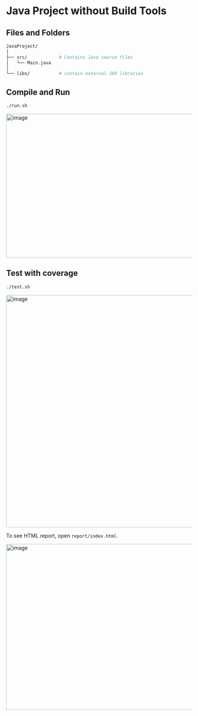 # Java Project without Build Tools

## Files and Folders

```sh
JavaProject/
│
├── src/            # Contains Java source files
│   └── Main.java
│
└── libs/           # contain external JAR libraries
```

## Compile and Run

```sh
./run.sh
```
<img width="1880" height="390" alt="image" src="https://github.com/user-attachments/assets/ab4a5bb3-90ce-4177-91cc-1dd42cf3593d" />

## Test with coverage

```sh
./test.sh
```

<img width="1880" height="629" alt="image" src="https://github.com/user-attachments/assets/a354c449-9acc-4a31-9a1d-2593e8595328" />

To see HTML report, open `report/index.html`.

<img width="1920" height="449" alt="image" src="https://github.com/user-attachments/assets/95db2808-9b44-477e-b93b-5ef9344c611d" />

